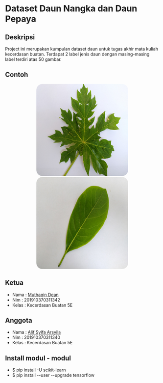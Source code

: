 # Dataset Daun Nangka dan Daun Pepaya

## Deskripsi
Project ini merupakan kumpulan dataset daun untuk tugas akhir mata kuliah kecerdasan buatan. Terdapat 2 label jenis daun dengan masing-masing label terdiri atas 50 gambar.


## Contoh
<p align="center">
<img src="/Dataset/Pepaya/022.jpg" style="width: 300px;height: 300px;border-radius: 20px" />
<img src="/Dataset/Nangka/001.jpg" style="width: 300px;height: 300px;border-radius: 20px" />
<p>


## Ketua
- Nama : [Muthaqin Dean](https://github.com/qiqin "Muthaqin Dean")
- Nim : 201910370311342
- Kelas : Kecerdasan Buatan 5E 

## Anggota
- Nama : [Alif Syifa Arsyila](https://github.com/asyifaarsyila "Alif Syifa Arsyila")
- Nim : 201910370311340
- Kelas : Kecerdasan Buatan 5E
  

## Install modul - modul

- $ pip install -U scikit-learn
- $ pip install --user --upgrade tensorflow


